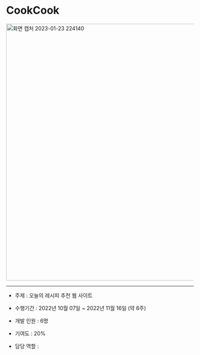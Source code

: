 # CookCook
<img width="689" alt="화면 캡처 2023-01-23 224140" src="https://user-images.githubusercontent.com/107044598/214267624-982dd442-2642-4c03-90e0-95b8e4f08eb5.png">

<hr>

- 주제 : 오늘의 레시피 추천 웹 사이트

- 수행기간 : 2022년 10월 07일 ~ 2022년 11월 16일 (약 6주)

- 개발 인원 : 6명

- 기여도 : 20%

- 담당 역할 : 
